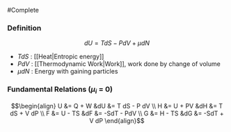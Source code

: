#Complete 
### Definition
$$dU = T dS - PdV + \mu dN$$
 - $TdS$ : [[Heat\|Entropic energy]]
 - $PdV$ : [[Thermodynamic Work\|Work]], work done by change of volume
 - $\mu dN$ : Energy with gaining particles

### Fundamental Relations ($\mu_i$ = 0)
$$\begin{align}
U &= Q + W  &dU &= T dS - P dV \\
H &= U + PV &dH &= T dS + V dP \\
F &= U - TS &dF &= -SdT - PdV \\
G &= H - TS &dG &= -SdT + V dP
\end{align}$$
